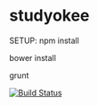 studyokee
=============

SETUP:
npm install

bower install

grunt

[![Build Status](https://travis-ci.org/Studyokee/studyokee.png?branch=master)](https://travis-ci.org/Studyokee/studyokee)
